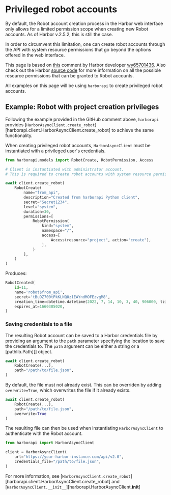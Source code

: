 # Privileged robot accounts

By default, the Robot account creation process in the Harbor web interface only allows for a limited permission scope when creating new Robot accounts. As of Harbor v.2.5.2, this is still the case.

In order to circumvent this limitation, one can create robot accounts through the API with system resource permissions that go beyond the options offered in the web interface.

This page is based on [this](https://github.com/goharbor/harbor/issues/14145#issuecomment-781006533) comment by Harbor developer [wy65701436](https://github.com/wy65701436). Also check out the Harbor [source code](https://github.com/goharbor/harbor/blob/main/src/common/rbac/const.go) for more information on all the possible resource permissions that can be granted to Robot accounts.

All examples on this page will be using `harborapi` to create privileged robot accounts.

## Example: Robot with project creation privileges

Following the example provided in the GitHub comment above, `harborapi` provides [`HarborAsyncClient.create_robot`][harborapi.client.HarborAsyncClient.create_robot] to achieve the same functionality.

When creating privileged robot accounts, `HarborAsyncClient` must be instantiated with a privileged user's credentials.

```py
from harborapi.models import RobotCreate, RobotPermission, Access

# Client is instantiated with administrator account.
# This is required to create robot accounts with system resource permissions.

await client.create_robot(
    RobotCreate(
        name="from_api",
        description="Created from harborapi Python client",
        secret="Secret1234",
        level="system",
        duration=30,
        permissions=[
            RobotPermission(
                kind="system",
                namespace="/",
                access=[
                    Access(resource="project", action="create"),
                ],
            )
        ],
    )
)
```

Produces:

```py
RobotCreated(
    id=11,
    name='robot$from_api',
    secret='tBuDZ700tPkKLNQ0z1EAYndMOFEzvgM8',
    creation_time=datetime.datetime(2022, 7, 14, 10, 3, 40, 906000, tzinfo=datetime.timezone.utc),
    expires_at=1660385020,
)
```

### Saving credentials to a file

The resulting Robot account can be saved to a Harbor credentials file by providing an argument to the `path` parameter specifying the location to save the credentials to. The `path` argument can be either a string or a [pathlib.Path][] object.

```py hl_lines="3"
await client.create_robot(
    RobotCreate(...),
    path="/path/to/file.json",
)
```

By default, the file must not already exist. This can be overriden by adding `overwrite=True`, which overwrites the file if it already exists.

```py hl_lines="4"
await client.create_robot(
    RobotCreate(...),
    path="/path/to/file.json",
    overwrite=True
)
```

The resulting file can then be used when instantiating `HarborAsyncClient` to authenticate with the Robot account.

```py hl_lines="5"
from harborapi import HarborAsyncClient

client = HarborAsyncClient(
    url="https://your-harbor-instance.com/api/v2.0",
    credentials_file="/path/to/file.json",
)
```


For more information, see [`HarborAsyncClient.create_robot`][harborapi.client.HarborAsyncClient.create_robot] and [`HarborAsyncClient.__init__`][harborapi.HarborAsyncClient.__init__]
